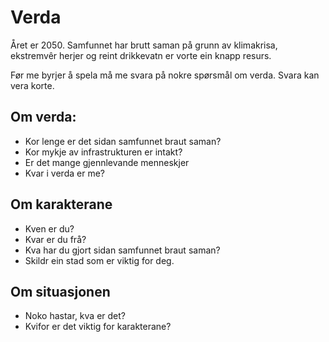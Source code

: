 # Verda

Året er 2050. Samfunnet har brutt saman på grunn av klimakrisa, ekstremvêr herjer og reint drikkevatn er vorte ein knapp resurs.

Før me byrjer å spela må me svara på nokre spørsmål om verda. Svara kan vera korte.

## Om verda: 
- Kor lenge er det sidan samfunnet braut saman?
- Kor mykje av infrastrukturen er intakt?
- Er det mange gjennlevande menneskjer
- Kvar i verda er me?

## Om karakterane 
- Kven er du?
- Kvar er du frå?
- Kva har du gjort sidan samfunnet braut saman?
- Skildr ein stad som er viktig for deg.

## Om situasjonen

- Noko hastar, kva er det? 
- Kvifor er det viktig for karakterane?




